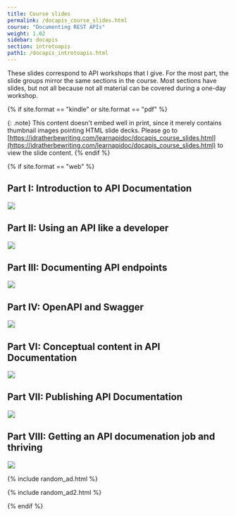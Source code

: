 ```yaml
---
title: Course slides
permalink: /docapis_course_slides.html
course: "Documenting REST APIs"
weight: 1.02
sidebar: docapis
section: introtoapis
path1: /docapis_introtoapis.html
---
```


These slides correspond to API workshops that I give. For the most part, the slide groups mirror the same sections in the course. Most sections have slides, but not all because not all material can be covered during a one-day workshop.

{% if site.format == "kindle" or site.format == "pdf" %}

{: .note}
This content doesn't embed well in print, since it merely contains thumbnail images pointing HTML slide decks. Please go to [https://idratherbewriting.com/learnapidoc/docapis_course_slides.html](https://idratherbewriting.com/learnapidoc/docapis_course_slides.html) to view the slide content.
{% endif %}

{% if site.format == "web" %}

## Part I: Introduction to API Documentation

<a href="/learnapidoc/slides/intro_api_documentation.html" class="noCrossRef"><img src="https://s3-us-west-1.amazonaws.com/idratherbewritingmedia.com/images/api/introapidoctitleslide.png" style="max-width: 300px; border: 1px solid #dedede;"></a>

## Part II: Using an API like a developer

<a href="/learnapidoc/slides/using_api_like_developer.html" class="noCrossRef"><img src="https://s3-us-west-1.amazonaws.com/idratherbewritingmedia.com/images/api/using-api-developer-titleslide.png" style="max-width: 300px; border: 1px solid #dedede;"></a>

## Part III: Documenting API endpoints

<a href="/learnapidoc/slides/documenting_api_endpoints.html" class="noCrossRef"><img src="https://s3-us-west-1.amazonaws.com/idratherbewritingmedia.com/images/api/documenting-endpoints-titleslide.png" style="max-width: 300px; border: 1px solid #dedede;"></a>

## Part IV: OpenAPI and Swagger

<a href="/learnapidoc/slides/openapi_and_swagger.html" class="noCrossRef"><img src="https://s3-us-west-1.amazonaws.com/idratherbewritingmedia.com/images/api/openapiswaggertitleslide.png" style="max-width: 300px; border: 1px solid #dedede;"></a>

## Part VI: Conceptual content in API Documentation

<a href="/learnapidoc/slides/conceptual_content_api_docs.html" class="noCrossRef"><img src="https://s3-us-west-1.amazonaws.com/idratherbewritingmedia.com/images/api/conceptualcontenttitleslide.png" style="max-width: 300px; border: 1px solid #dedede;"></a>

## Part VII: Publishing API Documentation

<a href="/learnapidoc/slides/publishing_api_docs.html" class="noCrossRef"><img src="https://s3-us-west-1.amazonaws.com/idratherbewritingmedia.com/images/api/publishingapidoctitleslide.png" style="max-width: 300px; border: 1px solid #dedede;"></a>

## Part VIII: Getting an API documenation job and thriving

<a href="/learnapidoc/slides/getting_job_api_docs.html" class="noCrossRef"><img src="https://s3-us-west-1.amazonaws.com/idratherbewritingmedia.com/images/api/gettingajobdsdoctitleslide.png" style="max-width: 300px; border: 1px solid #dedede;"></a>

{% include random_ad.html %}

{% include random_ad2.html %}

{% endif %}
